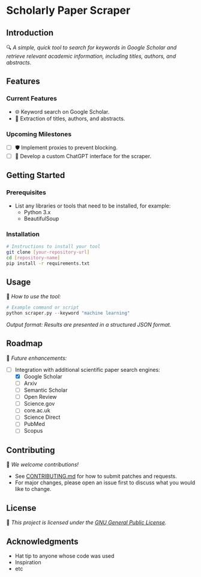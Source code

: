 
# Scholarly Paper Scraper

## Introduction
🔍 _A simple, quick tool to search for keywords in Google Scholar and retrieve relevant academic information, including titles, authors, and abstracts._

## Features
### Current Features
- 🌐 Keyword search on Google Scholar.
- 📑 Extraction of titles, authors, and abstracts.

### Upcoming Milestones
- [ ] 🛡️ Implement proxies to prevent blocking.
- [ ] 💬 Develop a custom ChatGPT interface for the scraper.

## Getting Started
### Prerequisites
- List any libraries or tools that need to be installed, for example:
  - Python 3.x
  - BeautifulSoup

### Installation
```bash
# Instructions to install your tool
git clone [your-repository-url]
cd [repository-name]
pip install -r requirements.txt
```

## Usage
🚀 _How to use the tool:_
```python
# Example command or script
python scraper.py --keyword "machine learning"
```
_Output format: Results are presented in a structured JSON format._

## Roadmap
🚧 _Future enhancements:_
- [ ] Integration with additional scientific paper search engines:
  - [x] Google Scholar 
  - [ ] Arxiv
  - [ ] Semantic Scholar
  - [ ] Open Review
  - [ ] Science.gov
  - [ ] core.ac.uk
  - [ ] Science Direct
  - [ ] PubMed
  - [ ] Scopus

## Contributing
🤝 _We welcome contributions!_
- See [CONTRIBUTING.md](#) for how to submit patches and requests.
- For major changes, please open an issue first to discuss what you would like to change.

## License
📄 _This project is licensed under the [GNU General Public License](https://www.gnu.org/licenses/gpl-3.0.en.html)._

## Acknowledgments
- Hat tip to anyone whose code was used
- Inspiration
- etc
